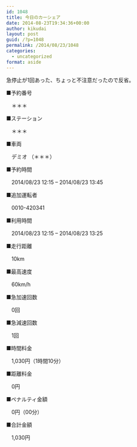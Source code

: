 ```yaml
---
id: 1048
title: 今日のカーシェア
date: 2014-08-23T19:34:36+00:00
author: kikudai
layout: post
guid: /?p=1048
permalink: /2014/08/23/1048
categories:
  - uncategorized
format: aside
---
```

急停止が1回あった、ちょっと不注意だったので反省。

■予約番号
  
　＊＊＊
  
■ステーション
  
　＊＊＊
  
■車両
  
　デミオ （＊＊＊）
  
■予約時間
  
　2014/08/23 12:15 &#8211; 2014/08/23 13:45
  
■追加運転者
  
　0010-420341
  
■利用時間
  
　2014/08/23 12:15 &#8211; 2014/08/23 13:25
  
■走行距離
  
　10km
  
■最高速度
  
　60km/h
  
■急加速回数
  
　0回
  
■急減速回数
  
　1回
  
■時間料金
  
　1,030円（1時間10分）
  
■距離料金
  
　0円
  
■ペナルティ金額
  
　0円（00分）
  
■合計金額
  
　1,030円